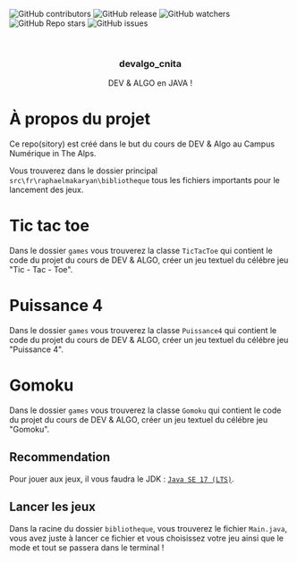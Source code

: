 ![GitHub contributors](https://img.shields.io/github/contributors/raphaelmakaryan/tictactoe_cnita?color=0d0&style=for-the-badge)
![GitHub release](https://img.shields.io/github/v/release/raphaelmakaryan/tictactoe_cnita?style=for-the-badge)
![GitHub watchers](https://img.shields.io/github/watchers/raphaelmakaryan/tictactoe_cnita?style=for-the-badge)
![GitHub Repo stars](https://img.shields.io/github/stars/raphaelmakaryan/tictactoe_cnita?color=%23fa0&style=for-the-badge)
![GitHub issues](https://img.shields.io/github/issues/raphaelmakaryan/tictactoe_cnita?style=for-the-badge)

<br />
<div align="center">

<h3 align="center">devalgo_cnita</h3>
  <p align="center">
   DEV & ALGO en JAVA !
  </p>
</div>


# À propos du projet
Ce repo(sitory) est créé dans le but du cours de DEV & Algo au Campus Numérique in The Alps.

Vous trouverez dans le dossier principal `src\fr\raphaelmakaryan\bibliotheque` tous les fichiers importants pour le lancement des jeux.

# Tic tac toe
Dans le dossier `games` vous trouverez la classe `TicTacToe` qui contient le code du projet du cours de DEV & ALGO, créer un jeu textuel du célébre jeu "Tic - Tac - Toe".

# Puissance 4
Dans le dossier `games` vous trouverez la classe `Puissance4` qui contient le code du projet du cours de DEV & ALGO, créer un jeu textuel du célébre jeu "Puissance 4".

# Gomoku
Dans le dossier `games` vous trouverez la classe `Gomoku` qui contient le code du projet du cours de DEV & ALGO, créer un jeu textuel du célébre jeu "Gomoku".

## Recommendation
Pour jouer aux jeux, il vous faudra le JDK : [`Java SE 17 (LTS)`](https://www.oracle.com/java/technologies/downloads/#java17).

## Lancer les jeux
Dans la racine du dossier  `bibliotheque`, vous trouverez le fichier `Main.java`, vous avez juste à lancer ce fichier et vous choisissez votre jeu ainsi que le mode et tout se passera dans le terminal !